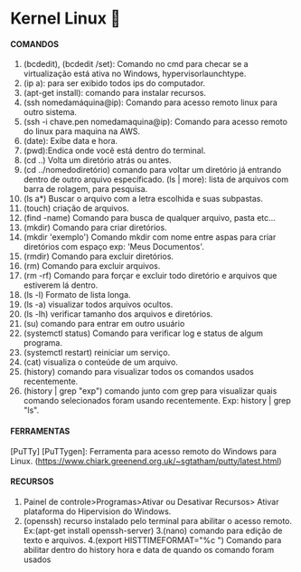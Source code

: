 # Kernel Linux :penguin:



#### COMANDOS

1. (bcdedit), (bcdedit /set): Comando no cmd para checar se a virtualização está ativa no Windows, hypervisorlaunchtype.
2. (ip a): para ser exibido todos ips do computador.
3. (apt-get install): comando para instalar recursos.
4. (ssh nomedamáquina@ip): Comando para acesso remoto linux para outro sistema.
5. (ssh -i chave.pen nomedamaquina@ip): Comando para acesso remoto do linux para maquina na AWS.
6. (date): Exíbe data e hora.
7. (pwd):Endica onde você está dentro do terminal.
8. (cd ..) Volta um diretório atrás ou antes.
9. (cd ../nomedodiretório) comando para voltar um diretório já entrando dentro de outro arquivo específicado.
   (ls | more): lista de arquivos com barra de rolagem, para pesquisa.
10. (ls a*) Buscar o arquivo com a letra escolhida e suas subpastas.
11. (touch) criação de arquivos.
12. (find -name) Comando para busca de qualquer arquivo, pasta etc... 
13. (mkdir) Comando para criar diretórios.
14. (mkdir 'exemplo') Comando mkdir com nome entre aspas para criar diretórios com espaço exp: 'Meus Documentos'.
15. (rmdir) Comando para excluir diretórios.
16. (rm) Comando para excluir arquivos.
17. (rm -rf) Comando para forçar e excluir todo diretório e arquivos que estiverem lá dentro.
18. (ls -l) Formato de lista longa.
19. (ls -a) visualizar todos arquivos ocultos.
20. (ls -lh) verificar tamanho dos arquivos e diretórios.
21. (su) comando para entrar em outro usuário
22. (systemctl status) Comando para verificar log e status de algum programa.
23. (systemctl restart) reiniciar um serviço.
24. (cat) visualiza o conteúde de um arquivo.
25. (history) comando para visualizar todos os comandos usados recentemente.
26. (history | grep "exp") comando junto com grep para visualizar quais comando selecionados foram usando recentemente. Exp: history | grep "ls".





#### **FERRAMENTAS**

 [PuTTy] [PuTTygen]: Ferramenta para acesso remoto do Windows para Linux. (https://www.chiark.greenend.org.uk/~sgtatham/putty/latest.html)



#### **RECURSOS**

1. Painel de controle>Programas>Ativar ou Desativar Recursos> Ativar plataforma do Hipervision do Windows.
2. (openssh) recurso instalado pelo terminal para abilitar o acesso remoto. Ex:(apt-get install openssh-server)
3.(nano) comando para edição de texto e arquivos.
4.(export HISTTIMEFORMAT="%c ") Comando para abilitar dentro do history hora e data de quando os comando foram usados





